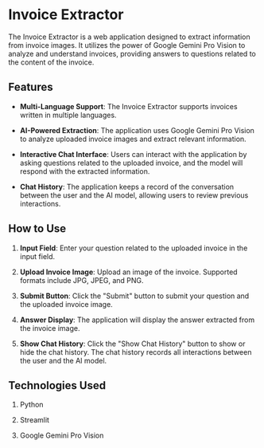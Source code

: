 # Invoice Extractor

The Invoice Extractor is a web application designed to extract information from invoice images. It utilizes the power of Google Gemini Pro Vision to analyze and understand invoices, providing answers to questions related to the content of the invoice.

## Features

- **Multi-Language Support**: The Invoice Extractor supports invoices written in multiple languages.
  
- **AI-Powered Extraction**: The application uses Google Gemini Pro Vision to analyze uploaded invoice images and extract relevant information.

- **Interactive Chat Interface**: Users can interact with the application by asking questions related to the uploaded invoice, and the model will respond with the extracted information.

- **Chat History**: The application keeps a record of the conversation between the user and the AI model, allowing users to review previous interactions.

## How to Use

1. **Input Field**: Enter your question related to the uploaded invoice in the input field.

2. **Upload Invoice Image**: Upload an image of the invoice. Supported formats include JPG, JPEG, and PNG.

3. **Submit Button**: Click the "Submit" button to submit your question and the uploaded invoice image.

4. **Answer Display**: The application will display the answer extracted from the invoice image.

5. **Show Chat History**: Click the "Show Chat History" button to show or hide the chat history. The chat history records all interactions between the user and the AI model.

## Technologies Used

1. Python

2. Streamlit

3. Google Gemini Pro Vision
